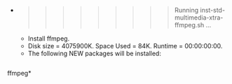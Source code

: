 * >>>>>>>>> Running inst-std-multimedia-xtra-ffmpeg.sh ...
  * Install ffmpeg.
  * Disk size = 4075900K. Space Used = 84K. Runtime = 00:00:00:00.
  * The following NEW packages will be installed:
  ```bash
ffmpeg*
  ```
